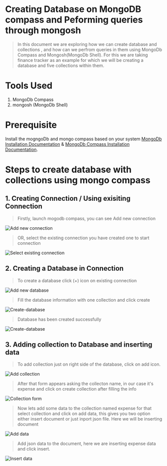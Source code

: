 # Creating Database on MongoDB compass and Peforming queries through mongosh
> In this document we are exploring how we can create database and collections , and how can we perfrom queries in them using MongoDb Compass and Mongosh(MongoDb Shell). For this we are taking finance tracker as an example for which we will be creating a database and five collections within them.

# Tools Used
1. MongoDb Compass
2. mongosh (MongoDb Shell)

# Prerequisite
Install the mogngoDb and mongo compass based on your system [MongoDb Installation Documentation](https://www.mongodb.com/docs/manual/administration/install-community/) & [MongoDb Compass Installation Documentation](https://www.mongodb.com/docs/compass/current/install/). 

# Steps to create database with collections using mongo compass
## 1. Creating Connection / Using exisiting Connection 
> Firstly, launch mogodb compass, you can see Add new connection 

![Add new connection](add-new-connection.png)

> OR, select the existing connection you have created one to start connection

![Select existing connection](existing-connection.png)

## 2. Creating a Database in Connection
> To create a database click (+) icon on existing connection

![Add new database](add-new-database.png)

> Fill the database information with one collection and click create

![Create-database](create-database.png)

> Database has been created successfully 

![Create-database](database.png)

## 3. Adding collection to Database and inserting data
> To add collection just on right side of the database, click on add icon.

![Add collection](add-collection.png)

> After that form appears asking the collecton name, in our case it's expense and click on create collection after filling the info

![Collection form](collection-form.png)

> Now lets add some data to the collection named expense for that select collection and click on add data, this gives you two option either insert document or just inport json file. Here we will be inserting document

![Add data](add-data.png)

> Add json data to the document, here we are inserting expense data and click insert.

![Insert data](insert-data.png)
